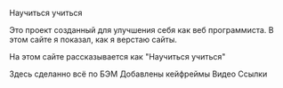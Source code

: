 Научиться учиться

Это проект созданный для улучшения себя как веб программиста.
В этом сайте я показал, как я верстаю сайты.

На этом сайте рассказывается как "Научиться учиться"

Здесь сделанно всё по БЭМ 
Добавлены кейфреймы
Видео
Ссылки